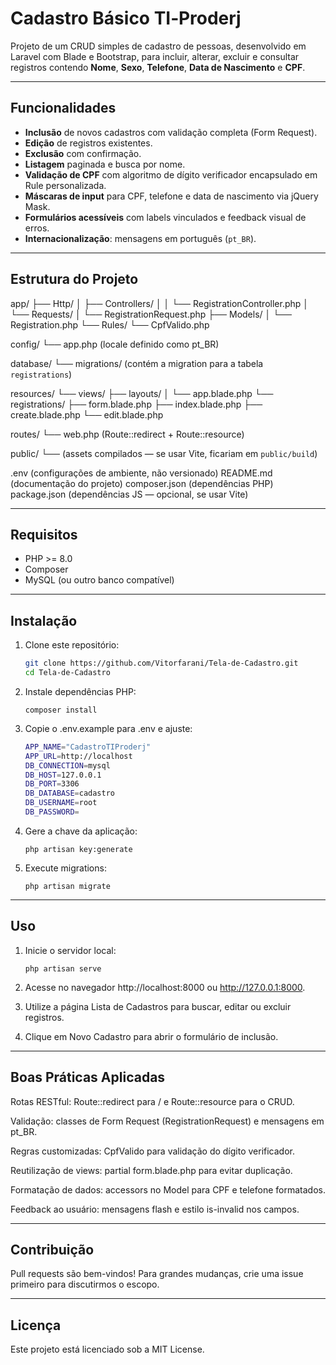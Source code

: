 # Cadastro Básico TI‑Proderj

Projeto de um CRUD simples de cadastro de pessoas, desenvolvido em Laravel com Blade e Bootstrap, para incluir, alterar, excluir e consultar registros contendo **Nome**, **Sexo**, **Telefone**, **Data de Nascimento** e **CPF**.

---

## Funcionalidades

- **Inclusão** de novos cadastros com validação completa (Form Request).  
- **Edição** de registros existentes.  
- **Exclusão** com confirmação.  
- **Listagem** paginada e busca por nome.  
- **Validação de CPF** com algoritmo de dígito verificador encapsulado em Rule personalizada.  
- **Máscaras de input** para CPF, telefone e data de nascimento via jQuery Mask.  
- **Formulários acessíveis** com labels vinculados e feedback visual de erros.  
- **Internacionalização**: mensagens em português (`pt_BR`).

---

## Estrutura do Projeto

app/
├── Http/
│   ├── Controllers/
│   │   └── RegistrationController.php
│   └── Requests/
│       └── RegistrationRequest.php
├── Models/
│   └── Registration.php
└── Rules/
    └── CpfValido.php

config/
└── app.php          (locale definido como pt_BR)

database/
└── migrations/      (contém a migration para a tabela `registrations`)

resources/
└── views/
    ├── layouts/
    │   └── app.blade.php
    └── registrations/
        ├── form.blade.php
        ├── index.blade.php
        ├── create.blade.php
        └── edit.blade.php

routes/
└── web.php          (Route::redirect + Route::resource)

public/
└── (assets compilados — se usar Vite, ficariam em `public/build`)

.env                (configurações de ambiente, não versionado)
README.md           (documentação do projeto)
composer.json       (dependências PHP)
package.json        (dependências JS — opcional, se usar Vite)

---

## Requisitos

- PHP >= 8.0  
- Composer  
- MySQL (ou outro banco compatível)

---

## Instalação

1. Clone este repositório:
   ```bash
   git clone https://github.com/Vitorfarani/Tela-de-Cadastro.git
   cd Tela-de-Cadastro

2. Instale dependências PHP:

   `composer install`

3. Copie o .env.example para .env e ajuste:
    ```bash
    APP_NAME="CadastroTIProderj"
    APP_URL=http://localhost
    DB_CONNECTION=mysql
    DB_HOST=127.0.0.1
    DB_PORT=3306
    DB_DATABASE=cadastro
    DB_USERNAME=root
    DB_PASSWORD=

5. Gere a chave da aplicação:

    `php artisan key:generate`

6. Execute migrations:

    `php artisan migrate`

---

## Uso

1. Inicie o servidor local:

    `php artisan serve`

2. Acesse no navegador http://localhost:8000 ou http://127.0.0.1:8000.

3. Utilize a página Lista de Cadastros para buscar, editar ou excluir registros.

4. Clique em Novo Cadastro para abrir o formulário de inclusão.

---

## Boas Práticas Aplicadas

Rotas RESTful: Route::redirect para / e Route::resource para o CRUD.

Validação: classes de Form Request (RegistrationRequest) e mensagens em pt_BR.

Regras customizadas: CpfValido para validação do dígito verificador.

Reutilização de views: partial form.blade.php para evitar duplicação.

Formatação de dados: accessors no Model para CPF e telefone formatados.

Feedback ao usuário: mensagens flash e estilo is-invalid nos campos.

--- 

## Contribuição

Pull requests são bem-vindos! Para grandes mudanças, crie uma issue primeiro para discutirmos​ o escopo.

---

## Licença

Este projeto está licenciado sob a MIT License.

